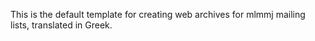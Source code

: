 This is the default template for creating web archives for mlmmj mailing lists, translated in Greek.

